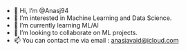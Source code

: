 - 👋 Hi, I’m @Anasj94
- 👀 I’m interested in Machine Learning and Data Science.
- 🌱 I’m currently learning ML/AI
- 💞️ I’m looking to collaborate on ML projects.
- 📫 You can contact me via email : anasjavaid@icloud.com

<!---
Anasj94/Anasj94 is a ✨ special ✨ repository because its `README.md` (this file) appears on your GitHub profile.
You can click the Preview link to take a look at your changes.
--->
